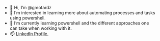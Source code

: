 - 👋 Hi, I’m @gmotardz
- 👀 I’m interested in learning more about automating processes and tasks using powershell.
- 🌱 I’m currently learning powershell and the different approaches one can take when working with it.
- 📫 <a href="https://www.linkedin.com/in/motagilberto/">LinkedIn Profile.</a>

<!---
gmotardz/gmotardz is a ✨ special ✨ repository because its `README.md` (this file) appears on your GitHub profile.
You can click the Preview link to take a look at your changes.
--->
